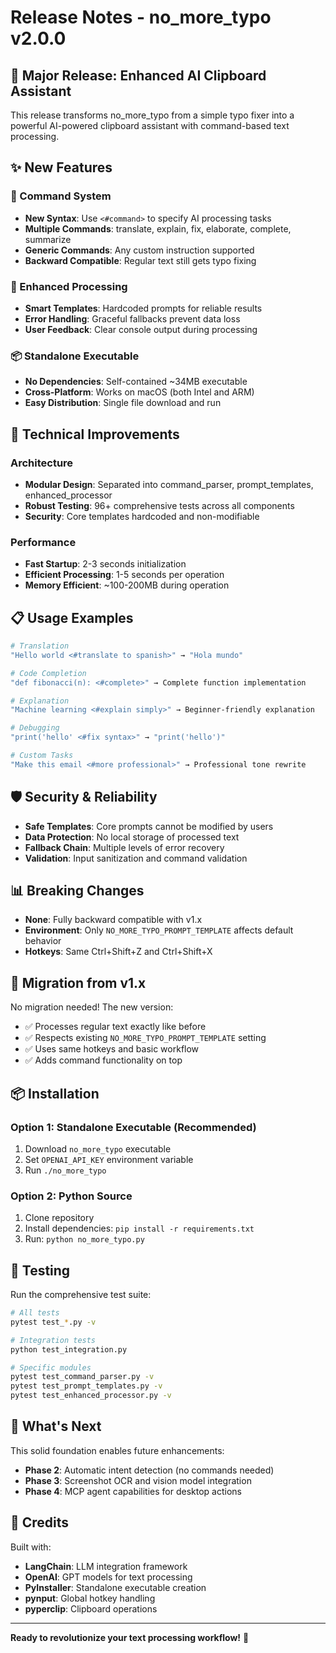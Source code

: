 # Release Notes - no_more_typo v2.0.0

## 🎉 Major Release: Enhanced AI Clipboard Assistant

This release transforms no_more_typo from a simple typo fixer into a powerful AI-powered clipboard assistant with command-based text processing.

## ✨ New Features

### 🤖 Command System
- **New Syntax**: Use `<#command>` to specify AI processing tasks
- **Multiple Commands**: translate, explain, fix, elaborate, complete, summarize
- **Generic Commands**: Any custom instruction supported
- **Backward Compatible**: Regular text still gets typo fixing

### 🚀 Enhanced Processing
- **Smart Templates**: Hardcoded prompts for reliable results
- **Error Handling**: Graceful fallbacks prevent data loss
- **User Feedback**: Clear console output during processing

### 📦 Standalone Executable
- **No Dependencies**: Self-contained ~34MB executable
- **Cross-Platform**: Works on macOS (both Intel and ARM)
- **Easy Distribution**: Single file download and run

## 🔧 Technical Improvements

### Architecture
- **Modular Design**: Separated into command_parser, prompt_templates, enhanced_processor
- **Robust Testing**: 96+ comprehensive tests across all components
- **Security**: Core templates hardcoded and non-modifiable

### Performance
- **Fast Startup**: 2-3 seconds initialization
- **Efficient Processing**: 1-5 seconds per operation
- **Memory Efficient**: ~100-200MB during operation

## 📋 Usage Examples

```bash
# Translation
"Hello world <#translate to spanish>" → "Hola mundo"

# Code Completion  
"def fibonacci(n): <#complete>" → Complete function implementation

# Explanation
"Machine learning <#explain simply>" → Beginner-friendly explanation

# Debugging
"print('hello' <#fix syntax>" → "print('hello')"

# Custom Tasks
"Make this email <#more professional>" → Professional tone rewrite
```

## 🛡️ Security & Reliability

- **Safe Templates**: Core prompts cannot be modified by users
- **Data Protection**: No local storage of processed text
- **Fallback Chain**: Multiple levels of error recovery
- **Validation**: Input sanitization and command validation

## 📊 Breaking Changes

- **None**: Fully backward compatible with v1.x
- **Environment**: Only `NO_MORE_TYPO_PROMPT_TEMPLATE` affects default behavior
- **Hotkeys**: Same Ctrl+Shift+Z and Ctrl+Shift+X

## 🔄 Migration from v1.x

No migration needed! The new version:
- ✅ Processes regular text exactly like before
- ✅ Respects existing `NO_MORE_TYPO_PROMPT_TEMPLATE` setting
- ✅ Uses same hotkeys and basic workflow
- ✅ Adds command functionality on top

## 📦 Installation

### Option 1: Standalone Executable (Recommended)
1. Download `no_more_typo` executable
2. Set `OPENAI_API_KEY` environment variable
3. Run `./no_more_typo`

### Option 2: Python Source
1. Clone repository
2. Install dependencies: `pip install -r requirements.txt`
3. Run: `python no_more_typo.py`

## 🧪 Testing

Run the comprehensive test suite:
```bash
# All tests
pytest test_*.py -v

# Integration tests
python test_integration.py

# Specific modules
pytest test_command_parser.py -v
pytest test_prompt_templates.py -v
pytest test_enhanced_processor.py -v
```

## 🚀 What's Next

This solid foundation enables future enhancements:
- **Phase 2**: Automatic intent detection (no commands needed)
- **Phase 3**: Screenshot OCR and vision model integration
- **Phase 4**: MCP agent capabilities for desktop actions

## 🙏 Credits

Built with:
- **LangChain**: LLM integration framework
- **OpenAI**: GPT models for text processing
- **PyInstaller**: Standalone executable creation
- **pynput**: Global hotkey handling
- **pyperclip**: Clipboard operations

---

**Ready to revolutionize your text processing workflow!** 🎯